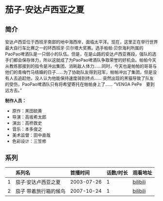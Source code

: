 # 茄子·安达卢西亚之夏


## 简介

安达卢西亚位于西班牙南部的地中海西岸，面临太平洋。现在，这里正在举行世界最大自行车比赛之一的环西班牙·贝尔塔大奖赛。选手帕帕·贝奈海利所属的PaoPao啤酒队是一只弱小的队伍。但是，在是山路的安达卢西亚赛段，强队的选手们都会保存体力，所以这就成了为PaoPao啤酒队争取荣誉的好机会。帕帕今天从教练那接到的指令是冲出集团、消耗敌人体力……同时，今天也是帕帕的哥哥与他们的青梅竹马结婚的日子……为了协助队友得到冠军，帕帕冲出了集团，但是没有人去追赶他，没人认为他能保持速度骑到终点……
突然出现的黑猫导致了队友的受伤，PaoPao啤酒队只有将希望寄托在帕帕身上了……
“VENGA PePe　要到远方去。”

**制作人员：**
- 原作：黑田硫黄
- 导演：高坂希太郎
- 演出：高桥敦史
- 音乐：本多俊之
- 美术监督：田中直哉
- 色彩设计：三笠修



## 系列

|     |   系列名   |   首播时间  | 话数/时长  | 观看地址 |
|:---  |:------    |:----      |:---       |:---  |
| 1 | 茄子·安达卢西亚之夏 | 2003-07-26 | 1 | [bilibili](https://www.bilibili.com/bangumi/play/ss2622)  |
| 2 | 茄子 带着旅行箱的候鸟 | 2007-10-24 | 1 | [bilibili](https://www.bilibili.com/bangumi/play/ss4714)  |



